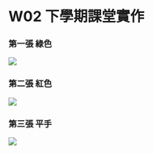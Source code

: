 # W02 下學期課堂實作

### 第一張 綠色

![](https://i.imgur.com/igYpyQE.png)

### 第二張 紅色

![](https://i.imgur.com/aPItCnF.png)

### 第三張 平手

![](https://i.imgur.com/kf05FGN.png)
